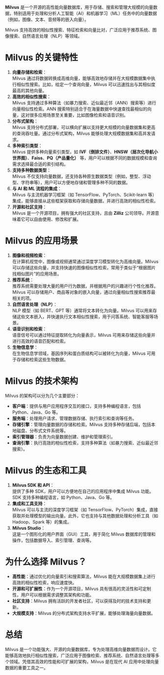 **Milvus** 是一个开源的高性能向量数据库，用于存储、搜索和管理大规模的向量数据，特别适用于处理和分析人工智能（AI）和机器学习（ML）任务中的向量数据（例如，图像、文本、音频等的嵌入向量）。

Milvus 支持高效的相似性搜索、特征检索和向量比对，广泛应用于推荐系统、图像搜索、自然语言处理（NLP）等领域。

# Milvus 的关键特性
1. **向量存储和检索**：  
Milvus 通过将数据转换成高维向量，能够高效地存储并在大规模数据集中执行相似性搜索。比如，给定一个查询向量，Milvus 可以迅速找出与其相似度最高的其他向量。
2. **高效的相似性搜索**：  
Milvus 支持通过多种算法（如暴力搜索、近似最近邻（ANN）搜索等）进行向量相似性检索。ANN 搜索特别适合于在海量数据中快速查找最相似的向量，这对很多应用场景至关重要，比如图像检索和语音识别。
3. **分布式架构**：  
Milvus 支持分布式部署，可以横向扩展以支持更大规模的向量数据集和更高的查询吞吐量。通过分布式架构，Milvus 能够处理大规模数据集和高并发请求。
4. **多种索引类型**：  
Milvus 提供多种向量索引类型，如 **IVF（倒排文件）**、**HNSW（层次化导航小世界图）**、**Faiss**、**PQ（产品量化）** 等，用户可以根据不同的数据规模和查询需求选择最合适的索引结构。
5. **支持多种数据类型**：  
Milvus 不仅支持向量数据，还支持各种原生数据类型（例如，整型、浮动型、字符串等），用户可以方便地存储和管理多种不同的数据。
6. **与 AI 和 ML 流程的集成**：  
Milvus 与主流机器学习框架（如 TensorFlow、PyTorch、Scikit-learn 等）集成，能够直接从这些框架获取和存储向量数据，并进行高效的相似性检索。
7. **开源和社区支持**：  
Milvus 是一个开源项目，拥有强大的社区支持，且由 **Zilliz** 公司领导。开源意味着它可以自由使用、修改和扩展。

# Milvus 的应用场景
1. **图像和视频检索**：  
在计算机视觉中，图像或视频通常通过深度学习模型转化为高维向量。Milvus 可以存储这些向量，并支持快速的图像相似性检索，常用于类似于“根据图片找相似图片”的应用场景。
2. **推荐系统**：  
推荐系统需要处理大量的用户行为数据，并根据用户的兴趣进行个性化推荐。Milvus 可以存储用户、商品等对象的嵌入向量，通过向量相似性搜索推荐最相关的项。
3. **自然语言处理（NLP）**：  
NLP 模型（如 BERT、GPT 等）通常将文本转化为向量。Milvus 可以用来存储这些文本嵌入，并快速执行文本相似性搜索，用于问答系统、智能客服等场景。
4. **语音识别和检索**：  
语音信号可以通过特征提取转化为向量表示，Milvus 可用来存储这些向量并进行高效的语音匹配和检索。
5. **生物信息学**：  
在生物信息学领域，基因序列和蛋白质结构可以被转化为向量，Milvus 可用于存储和检索这些生物数据。

# Milvus 的技术架构
Milvus 的架构可以分为几个主要部分：

+ **客户端**：提供与用户应用程序交互的接口，支持多种编程语言，包括 Python、Java、Go 等。
+ **服务端**：处理用户请求、管理数据存储、执行索引和查询等任务。
+ **存储引擎**：管理向量数据的存储和检索。Milvus 支持多种存储后端，包括本地磁盘、分布式文件系统等。
+ **索引管理器**：负责为向量数据创建、维护和管理索引。
+ **查询引擎**：执行高效的相似性检索，支持多种算法（如暴力搜索、近似最近邻搜索）。

# Milvus 的生态和工具
1. **Milvus SDK 和 API**：  
提供了多种 SDK，用户可以方便地在自己的应用程序中集成 Milvus 功能。SDK 支持多种编程语言，如 Python、Java、Go 等。
2. **集成和工具支持**：  
Milvus 可以与主流的深度学习框架（如 TensorFlow、PyTorch）集成，直接获取并处理模型的输出向量。此外，它也支持与其他数据处理和分析工具（如 Hadoop、Spark 等）的集成。
3. **Milvus Studio**：  
这是一个图形化的用户界面（GUI）工具，用于简化 Milvus 数据库的管理和操作，包括数据导入、索引管理、查询等。

# 为什么选择 Milvus？
+ **高性能**：通过优化的向量索引和搜索算法，Milvus 能在大规模数据集上进行高效的相似性检索，响应速度快。
+ **开源和可扩展性**：作为一个开源项目，Milvus 具有很高的灵活性和可定制性，用户可以根据需求调整其架构和功能。
+ **社区支持**：Milvus 拥有活跃的开发者社区，可以获得及时的技术支持和更新。
+ **大规模支持**：Milvus 的分布式架构支持水平扩展，能够处理海量向量数据。

# 总结
Milvus 是一个功能强大、开源的向量数据库，专为处理高维向量数据而设计。它能够高效地执行相似性搜索，广泛应用于图像检索、推荐系统、自然语言处理等多个领域。凭借其高效的性能和可扩展的架构，Milvus 是在现代 AI 应用中处理向量数据的重要工具之一。

